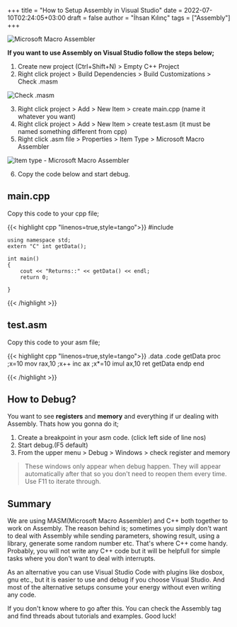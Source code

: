 +++
title = "How to Setup Assembly in Visual Studio"
date = 2022-07-10T02:24:05+03:00
draft = false
author = "İhsan Kılınç"
tags = ["Assembly"]
+++

![Microsoft Macro Assembler](/images/asm/masm.jpg)

**If you want to use Assembly on Visual Studio follow the steps below;**

1. Create new project (Ctrl+Shift+N) > Empty C++ Project
2. Right click project > Build Dependencies > Build Customizations > Check .masm

![Check .masm](/images/asm/s1.PNG)

3. Right click project > Add > New Item > create main.cpp (name it whatever you want)
4. Right click project > Add > New Item > create test.asm (it must be named something different from cpp)
5. Right click .asm file > Properties > Item Type > Microsoft Macro Assembler

![Item type - Microsoft Macro Assembler](/images/asm/s2.PNG)

6. Copy the code below and start debug.

## main.cpp
Copy this code to your cpp file;

{{< highlight cpp "linenos=true,style=tango">}}
    #include <iostream>

    using namespace std;
    extern "C" int getData();

    int main()
    {
        cout << "Returns::" << getData() << endl;
        return 0;

    }

{{< /highlight >}}

## test.asm
Copy this code to your asm file;

{{< highlight cpp "linenos=true,style=tango">}}
.data
.code
getData proc
;x=10
mov rax,10 
;x++
inc ax 
;x*=10
imul ax,10 
ret
getData endp
end

{{< /highlight >}}

## How to Debug?
You want to see **registers** and **memory** and everything if ur dealing with Assembly. Thats how you gonna do it;

1. Create a breakpoint in your asm code. (click left side of line nos)
2. Start debug.(F5 default)
3. From the upper menu > Debug > Windows > check register and memory
>These windows only appear when debug happen. They will appear automatically after that so you don't need to reopen them every time. Use F11 to iterate through.

## Summary

We are using MASM(Microsoft Macro Assembler) and C++ both together to work on Assembly. The reason behind is; sometimes you simply don't want to deal with Assembly while sending parameters, showing result, using a library, generate some random number etc. That's where C++ come handy. Probably, you will not write any C++ code but it will be helpfull for simple tasks where you don't want to deal with interrupts.  

As an alternative you can use Visual Studio Code with plugins like dosbox, gnu etc., but it is easier to use and debug if you choose Visual Studio. And most of the alternative setups consume your energy without even writing any code.

If you don't know where to go after this. You can check the Assembly tag and find threads about tutorials and examples. Good luck! 
